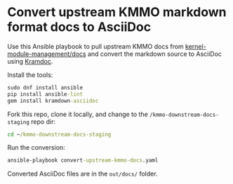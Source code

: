 # Convert upstream KMMO markdown format docs to AsciiDoc

Use this Ansible playbook to pull upstream KMMO docs from [kernel-module-management/docs](https://github.com/rh-ecosystem-edge/kernel-module-management/tree/main/docs) and convert the markdown source to AsciiDoc using [Kramdoc](https://github.com/asciidoctor/kramdown-asciidoc).

Install the tools: 

```cmd
sudo dnf install ansible
pip install ansible-lint
gem install kramdown-asciidoc
```

Fork this repo, clone it locally, and change to the `/kmmo-downstream-docs-staging` repo dir:

```cmd
cd ~/kmmo-downstream-docs-staging
```

Run the conversion:

```cmd
ansible-playbook convert-upstream-kmmo-docs.yaml
```

Converted AsciiDoc files are in the `out/docs/` folder.
